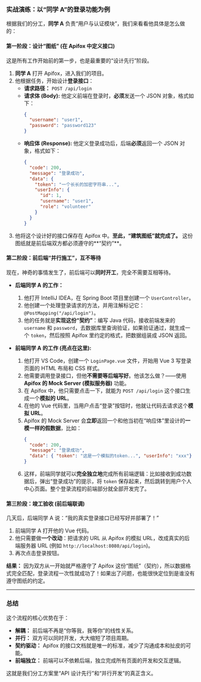 ### **实战演练：以“同学 A”的登录功能为例**

根据我们的分工，**同学 A** 负责“用户与认证模块”，我们来看看他具体是怎么做的：

#### **第一阶段：设计“图纸” (在 Apifox 中定义接口)**

这是所有工作开始前的第一步，也是最重要的“设计先行”阶段。

1.  **同学 A** 打开 Apifox，进入我们的项目。
2.  他根据任务，开始设计**登录接口**：
    * **请求路径：** `POST /api/login`
    * **请求体 (Body):** 他定义前端在登录时，**必须**发送一个 JSON 对象，格式如下：
      ```json
      {
        "username": "user1",
        "password": "password123"
      }
      ```
    * **响应体 (Response):** 他定义登录成功后，后端**必须**返回一个 JSON 对象，格式如下：
      ```json
      {
        "code": 200,
        "message": "登录成功",
        "data": {
          "token": "一个长长的加密字符串...",
          "userInfo": {
            "id": 1,
            "username": "user1",
            "role": "volunteer"
          }
        }
      }
      ```
3.  他将这个设计好的接口保存在 Apifox 中。**至此，“建筑图纸”就完成了。** 这份图纸就是前后端双方都必须遵守的\*\*“契约”\*\*。

#### **第二阶段：前后端“并行施工”，互不等待**

现在，神奇的事情发生了，前后端可以**同时开工**，完全不需要互相等待。

* **后端同学 A 的工作：**

    1.  他打开 IntelliJ IDEA，在 Spring Boot 项目里创建一个 `UserController`。
    2.  他创建一个处理登录请求的方法，并用注解标记它：`@PostMapping("/api/login")`。
    3.  他的任务就是**实现这份“契约”**：编写 Java 代码，接收前端发来的 `username` 和 `password`，去数据库里查询验证，如果验证通过，就生成一个 `token`，然后按照 Apifox 里约定的格式，把数据组装成 JSON 返回。

* **前端同学 A 的工作 (亮点在这里):**

    1.  他打开 VS Code，创建一个 `LoginPage.vue` 文件，开始用 Vue 3 写登录页面的 HTML 布局和 CSS 样式。
    2.  他需要调用登录接口，但他**不需要等后端写好**。他该怎么做？——使用 **Apifox 的 Mock Server (模拟服务器)** 功能。
    3.  在 Apifox 中，他只需要点击一下，就能为 `POST /api/login` 这个接口生成一个**模拟的 URL**。
    4.  在他的 Vue 代码里，当用户点击“登录”按钮时，他就让代码去请求这个**模拟 URL**。
    5.  Apifox 的 Mock Server 会**立即**返回一个和他当初在“响应体”里设计的**一模一样的假数据**，比如：
        ```json
        {
          "code": 200,
          "message": "登录成功",
          "data": { "token": "这是一个模拟的token...", "userInfo": "xxx"}
        }
        ```
    6.  这样，前端同学就可以**完全独立地**完成所有前端逻辑：比如接收到成功数据后，弹出“登录成功”的提示，将 `token` 保存起来，然后跳转到用户个人中心页面。整个登录流程的前端部分就全部开发完了。

#### **第三阶段：竣工验收 (前后端联调)**

几天后，后端同学 A 说：“我的真实登录接口已经写好并部署了！”

1.  前端同学 A 打开他的 Vue 代码。
2.  他只需要做**一个改动**：把请求的 URL 从 Apifox 的模拟 URL，改成真实的后端服务器 URL (例如 `http://localhost:8080/api/login`)。
3.  再次点击登录按钮。

**结果：** 因为双方从一开始就严格遵守了 Apifox 这份“图纸”（契约），所以数据格式完全匹配，登录流程一次性就成功了！如果出了问题，也能很快定位到是谁没有遵守图纸的约定。

-----

### **总结**

这个流程的核心优势在于：

* **解耦：** 前后端不再是“你等我，我等你”的线性关系。
* **并行：** 双方可以同时开发，大大缩短了项目周期。
* **契约驱动：** Apifox 的接口文档就是唯一的标准，减少了沟通成本和扯皮的可能。
* **前端独立：** 前端可以不依赖后端，独立完成所有页面的开发和交互逻辑。

这就是我们分工方案里“API 设计先行”和“并行开发”的真正含义。
